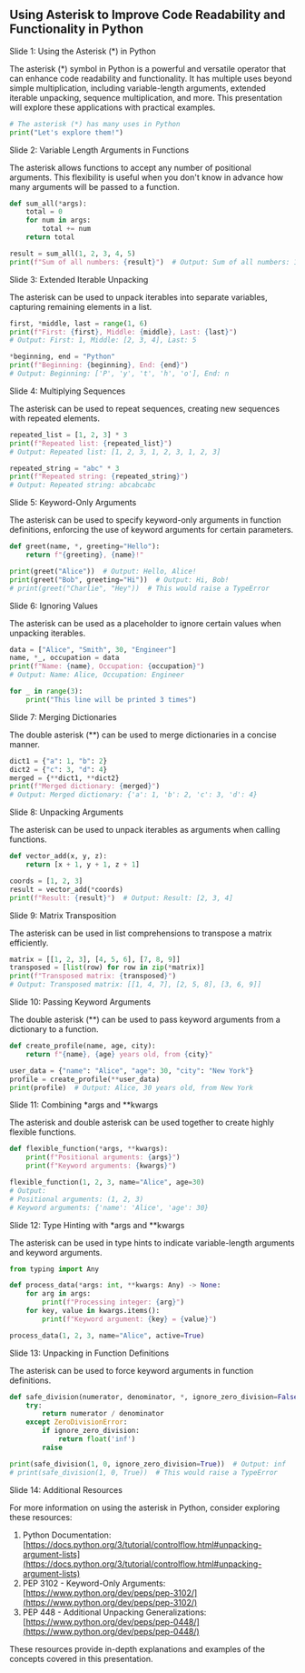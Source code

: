 ## Using Asterisk to Improve Code Readability and Functionality in Python
Slide 1: Using the Asterisk (\*) in Python

The asterisk (\*) symbol in Python is a powerful and versatile operator that can enhance code readability and functionality. It has multiple uses beyond simple multiplication, including variable-length arguments, extended iterable unpacking, sequence multiplication, and more. This presentation will explore these applications with practical examples.

```python
# The asterisk (*) has many uses in Python
print("Let's explore them!")
```

Slide 2: Variable Length Arguments in Functions

The asterisk allows functions to accept any number of positional arguments. This flexibility is useful when you don't know in advance how many arguments will be passed to a function.

```python
def sum_all(*args):
    total = 0
    for num in args:
        total += num
    return total

result = sum_all(1, 2, 3, 4, 5)
print(f"Sum of all numbers: {result}")  # Output: Sum of all numbers: 15
```

Slide 3: Extended Iterable Unpacking

The asterisk can be used to unpack iterables into separate variables, capturing remaining elements in a list.

```python
first, *middle, last = range(1, 6)
print(f"First: {first}, Middle: {middle}, Last: {last}")
# Output: First: 1, Middle: [2, 3, 4], Last: 5

*beginning, end = "Python"
print(f"Beginning: {beginning}, End: {end}")
# Output: Beginning: ['P', 'y', 't', 'h', 'o'], End: n
```

Slide 4: Multiplying Sequences

The asterisk can be used to repeat sequences, creating new sequences with repeated elements.

```python
repeated_list = [1, 2, 3] * 3
print(f"Repeated list: {repeated_list}")
# Output: Repeated list: [1, 2, 3, 1, 2, 3, 1, 2, 3]

repeated_string = "abc" * 3
print(f"Repeated string: {repeated_string}")
# Output: Repeated string: abcabcabc
```

Slide 5: Keyword-Only Arguments

The asterisk can be used to specify keyword-only arguments in function definitions, enforcing the use of keyword arguments for certain parameters.

```python
def greet(name, *, greeting="Hello"):
    return f"{greeting}, {name}!"

print(greet("Alice"))  # Output: Hello, Alice!
print(greet("Bob", greeting="Hi"))  # Output: Hi, Bob!
# print(greet("Charlie", "Hey"))  # This would raise a TypeError
```

Slide 6: Ignoring Values

The asterisk can be used as a placeholder to ignore certain values when unpacking iterables.

```python
data = ["Alice", "Smith", 30, "Engineer"]
name, *_, occupation = data
print(f"Name: {name}, Occupation: {occupation}")
# Output: Name: Alice, Occupation: Engineer

for _ in range(3):
    print("This line will be printed 3 times")
```

Slide 7: Merging Dictionaries

The double asterisk (\*\*) can be used to merge dictionaries in a concise manner.

```python
dict1 = {"a": 1, "b": 2}
dict2 = {"c": 3, "d": 4}
merged = {**dict1, **dict2}
print(f"Merged dictionary: {merged}")
# Output: Merged dictionary: {'a': 1, 'b': 2, 'c': 3, 'd': 4}
```

Slide 8: Unpacking Arguments

The asterisk can be used to unpack iterables as arguments when calling functions.

```python
def vector_add(x, y, z):
    return [x + 1, y + 1, z + 1]

coords = [1, 2, 3]
result = vector_add(*coords)
print(f"Result: {result}")  # Output: Result: [2, 3, 4]
```

Slide 9: Matrix Transposition

The asterisk can be used in list comprehensions to transpose a matrix efficiently.

```python
matrix = [[1, 2, 3], [4, 5, 6], [7, 8, 9]]
transposed = [list(row) for row in zip(*matrix)]
print(f"Transposed matrix: {transposed}")
# Output: Transposed matrix: [[1, 4, 7], [2, 5, 8], [3, 6, 9]]
```

Slide 10: Passing Keyword Arguments

The double asterisk (\*\*) can be used to pass keyword arguments from a dictionary to a function.

```python
def create_profile(name, age, city):
    return f"{name}, {age} years old, from {city}"

user_data = {"name": "Alice", "age": 30, "city": "New York"}
profile = create_profile(**user_data)
print(profile)  # Output: Alice, 30 years old, from New York
```

Slide 11: Combining \*args and \*\*kwargs

The asterisk and double asterisk can be used together to create highly flexible functions.

```python
def flexible_function(*args, **kwargs):
    print(f"Positional arguments: {args}")
    print(f"Keyword arguments: {kwargs}")

flexible_function(1, 2, 3, name="Alice", age=30)
# Output:
# Positional arguments: (1, 2, 3)
# Keyword arguments: {'name': 'Alice', 'age': 30}
```

Slide 12: Type Hinting with \*args and \*\*kwargs

The asterisk can be used in type hints to indicate variable-length arguments and keyword arguments.

```python
from typing import Any

def process_data(*args: int, **kwargs: Any) -> None:
    for arg in args:
        print(f"Processing integer: {arg}")
    for key, value in kwargs.items():
        print(f"Keyword argument: {key} = {value}")

process_data(1, 2, 3, name="Alice", active=True)
```

Slide 13: Unpacking in Function Definitions

The asterisk can be used to force keyword arguments in function definitions.

```python
def safe_division(numerator, denominator, *, ignore_zero_division=False):
    try:
        return numerator / denominator
    except ZeroDivisionError:
        if ignore_zero_division:
            return float('inf')
        raise

print(safe_division(1, 0, ignore_zero_division=True))  # Output: inf
# print(safe_division(1, 0, True))  # This would raise a TypeError
```

Slide 14: Additional Resources

For more information on using the asterisk in Python, consider exploring these resources:

1. Python Documentation: [https://docs.python.org/3/tutorial/controlflow.html#unpacking-argument-lists](https://docs.python.org/3/tutorial/controlflow.html#unpacking-argument-lists)
2. PEP 3102 - Keyword-Only Arguments: [https://www.python.org/dev/peps/pep-3102/](https://www.python.org/dev/peps/pep-3102/)
3. PEP 448 - Additional Unpacking Generalizations: [https://www.python.org/dev/peps/pep-0448/](https://www.python.org/dev/peps/pep-0448/)

These resources provide in-depth explanations and examples of the concepts covered in this presentation.

